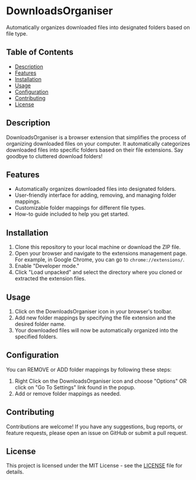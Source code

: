 # DownloadsOrganiser

Automatically organizes downloaded files into designated folders based on file type.

## Table of Contents

- [Description](#description)
- [Features](#features)
- [Installation](#installation)
- [Usage](#usage)
- [Configuration](#configuration)
- [Contributing](#contributing)
- [License](#license)

## Description

DownloadsOrganiser is a browser extension that simplifies the process of organizing downloaded files on your computer. It automatically categorizes downloaded files into specific folders based on their file extensions. Say goodbye to cluttered download folders!

## Features

- Automatically organizes downloaded files into designated folders.
- User-friendly interface for adding, removing, and managing folder mappings.
- Customizable folder mappings for different file types.
- How-to guide included to help you get started.

## Installation

1. Clone this repository to your local machine or download the ZIP file.
2. Open your browser and navigate to the extensions management page. For example, in Google Chrome, you can go to `chrome://extensions/`.
3. Enable "Developer mode."
4. Click "Load unpacked" and select the directory where you cloned or extracted the extension files.

## Usage

1. Click on the DownloadsOrganiser icon in your browser's toolbar.
2. Add new folder mappings by specifying the file extension and the desired folder name.
3. Your downloaded files will now be automatically organized into the specified folders.

## Configuration

You can REMOVE or ADD folder mappings by following these steps:

1. Right Click on the DownloadsOrganiser icon and choose "Options" OR click on "Go To Settings" link found in the popup.
2. Add or remove folder mappings as needed.

## Contributing

Contributions are welcome! If you have any suggestions, bug reports, or feature requests, please open an issue on GitHub or submit a pull request.

## License

This project is licensed under the MIT License - see the [LICENSE](LICENSE) file for details.

